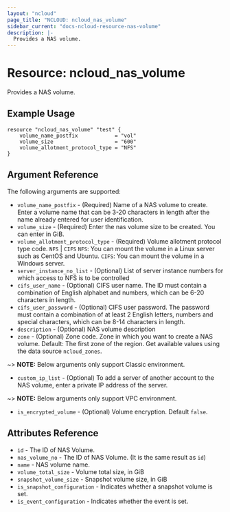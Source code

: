 ```yaml
---
layout: "ncloud"
page_title: "NCLOUD: ncloud_nas_volume"
sidebar_current: "docs-ncloud-resource-nas-volume"
description: |-
  Provides a NAS volume.
---
```


# Resource: ncloud_nas_volume

Provides a NAS volume.

## Example Usage

```hcl
resource "ncloud_nas_volume" "test" {
	volume_name_postfix            = "vol"
	volume_size                    = "600"
	volume_allotment_protocol_type = "NFS"
}
```

## Argument Reference

The following arguments are supported:

* `volume_name_postfix` - (Required) Name of a NAS volume to create. Enter a volume name that can be 3-20 characters in length after the name already entered for user identification.
* `volume_size` - (Required) Enter the nas volume size to be created. You can enter in GiB.
* `volume_allotment_protocol_type` - (Required) Volume allotment protocol type code. `NFS` | `CIFS`
    `NFS`: You can mount the volume in a Linux server such as CentOS and Ubuntu.
    `CIFS`: You can mount the volume in a Windows server.
* `server_instance_no_list` - (Optional) List of server instance numbers for which access to NFS is to be controlled
* `cifs_user_name` - (Optional) CIFS user name. The ID must contain a combination of English alphabet and numbers, which can be 6-20 characters in length.
* `cifs_user_password` - (Optional) CIFS user password. The password must contain a combination of at least 2 English letters, numbers and special characters, which can be 8-14 characters in length.
* `description` - (Optional) NAS volume description
* `zone` - (Optional) Zone code. Zone in which you want to create a NAS volume. Default: The first zone of the region.
    Get available values using the data source `ncloud_zones`.

~> **NOTE:** Below arguments only support Classic environment.

* `custom_ip_list` - (Optional) To add a server of another account to the NAS volume, enter a private IP address of the server.

~> **NOTE:** Below arguments only support VPC environment.

* `is_encrypted_volume` - (Optional) Volume encryption. Default `false`.


## Attributes Reference

* `id` - The ID of NAS Volume.
* `nas_volume_no` - The ID of NAS Volume. (It is the same result as `id`)
* `name` - NAS volume name.
* `volume_total_size` - Volume total size, in GiB
* `snapshot_volume_size` - Snapshot volume size, in GiB
* `is_snapshot_configuration` - Indicates whether a snapshot volume is set.
* `is_event_configuration` - Indicates whether the event is set.